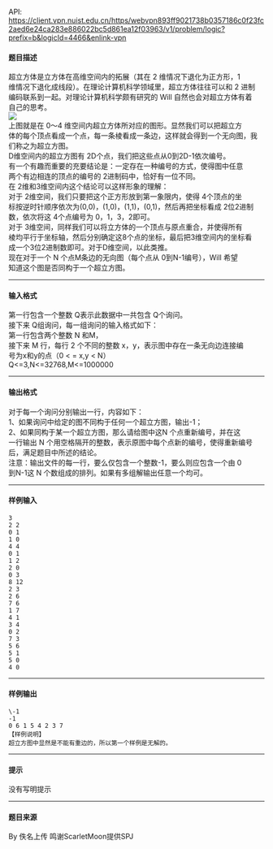 API: https://client.vpn.nuist.edu.cn/https/webvpn893ff9021738b0357186c0f23fc2aed6e24ca283e886022bc5d861ea12f03963/v1/problem/logic?prefix=b&logicId=4466&enlink-vpn

#### 题目描述

超立方体是立方体在高维空间内的拓展（其在 2 维情况下退化为正方形，1  
维情况下退化成线段）。在理论计算机科学领域里，超立方体往往可以和 2 进制  
编码联系到一起。对理论计算机科学颇有研究的 Will 自然也会对超立方体有着  
自己的思考。  
![](../file/4466_0.png)  
上图就是在 0～4 维空间内超立方体所对应的图形。显然我们可以把超立方  
体的每个顶点看成一个点，每一条棱看成一条边，这样就会得到一个无向图，我  
们称之为超立方图。  
D维空间内的超立方图有 2D个点，我们把这些点从0到2D-1依次编号。  
有一个有趣而重要的充要结论是：一定存在一种编号的方式，使得图中任意  
两个有边相连的顶点的编号的 2进制码中，恰好有一位不同。  
在 2维和3维空间内这个结论可以这样形象的理解：  
对于 2维空间，我们只要把这个正方形放到第一象限内，使得 4个顶点的坐  
标按逆时针顺序依次为(0,0)，(1,0)，(1,1)，(0,1)，然后再把坐标看成 2位2进制  
数，依次将这 4个点编号为 0，1，3，2即可。  
对于 3维空间，同样我们可以将立方体的一个顶点与原点重合，并使得所有  
棱均平行于坐标轴，然后分别确定这8个点的坐标，最后把3维空间内的坐标看  
成一个3位2进制数即可。对于D维空间，以此类推。  
现在对于一个 N 个点M条边的无向图（每个点从 0到N-1编号），Will 希望  
知道这个图是否同构于一个超立方图。

---

#### 输入格式

第一行包含一个整数 Q表示此数据中一共包含 Q个询问。  
接下来 Q组询问，每一组询问的输入格式如下：  
第一行包含两个整数 N 和M，  
接下来 M 行，每行 2 个不同的整数 x，y，表示图中存在一条无向边连接编  
号为x和y的点（0 < = x,y < N）  
Q<=3,N<=32768,M<=1000000

---

#### 输出格式

对于每一个询问分别输出一行，内容如下：  
1、如果询问中给定的图不同构于任何一个超立方图，输出-1；  
2、如果同构于某一个超立方图，那么请给图中这N 个点重新编号，并在这  
一行输出 N 个用空格隔开的整数，表示原图中每个点新的编号，使得重新编号  
后，满足题目中所述的结论。  
注意：输出文件的每一行，要么仅包含一个整数-1，要么则应包含一个由 0  
到N-1这 N 个数组成的排列。如果有多组解输出任意一个均可。

---

#### 样例输入
```
3
2 2
0 1
1 0
4 4
0 1
1 2
2 0
0 3
8 12
2 3
2 6
7 6
1 7
4 1
3 4
0 2
7 3
5 6
5 1
5 0
4 0
```

---

#### 样例输出
```
\-1
-1
0 6 1 5 4 2 3 7
【样例说明】
超立方图中显然是不能有重边的，所以第一个样例是无解的。
```

---

#### 提示

没有写明提示

---

#### 题目来源

By 佚名上传 鸣谢ScarletMoon提供SPJ